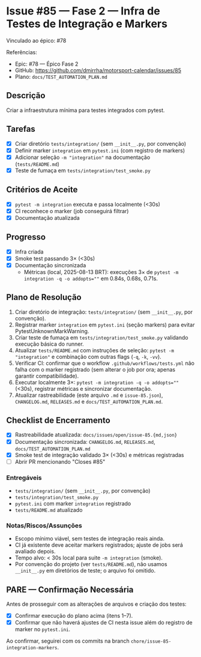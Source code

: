 # Issue #85 — Fase 2 — Infra de Testes de Integração e Markers

Vinculado ao épico: #78

Referências:
- Epic: #78 — Épico Fase 2
- GitHub: https://github.com/dmirrha/motorsport-calendar/issues/85
- Plano: `docs/TEST_AUTOMATION_PLAN.md`

## Descrição
Criar a infraestrutura mínima para testes integrados com pytest.

## Tarefas
- [x] Criar diretório `tests/integration/` (sem `__init__.py`, por convenção)
- [x] Definir marker `integration` em `pytest.ini` (com registro de markers)
- [x] Adicionar seleção `-m "integration"` na documentação (`tests/README.md`)
- [x] Teste de fumaça em `tests/integration/test_smoke.py`

## Critérios de Aceite
- [x] `pytest -m integration` executa e passa localmente (<30s)
- [x] CI reconhece o marker (job conseguirá filtrar)
- [x] Documentação atualizada

## Progresso
- [x] Infra criada
- [x] Smoke test passando 3× (<30s)
- [x] Documentação sincronizada
  - Métricas (local, 2025-08-13 BRT): execuções 3× de `pytest -m integration -q -o addopts=""` em 0.84s, 0.68s, 0.71s.

## Plano de Resolução
1) Criar diretório de integração: `tests/integration/` (sem `__init__.py`, por convenção).
2) Registrar marker `integration` em `pytest.ini` (seção markers) para evitar PytestUnknownMarkWarning.
3) Criar teste de fumaça em `tests/integration/test_smoke.py` validando execução básica do runner.
4) Atualizar `tests/README.md` com instruções de seleção: `pytest -m "integration"` e combinação com outras flags (`-q`, `-k`, `-vv`).
5) Verificar CI: confirmar que o workflow `.github/workflows/tests.yml` não falha com o marker registrado (sem alterar o job por ora; apenas garantir compatibilidade).
6) Executar localmente 3×: `pytest -m integration -q -o addopts=""` (<30s), registrar métricas e sincronizar documentação.
7) Atualizar rastreabilidade (este arquivo `.md` e `issue-85.json`), `CHANGELOG.md`, `RELEASES.md` e `docs/TEST_AUTOMATION_PLAN.md`.

## Checklist de Encerramento
- [x] Rastreabilidade atualizada: `docs/issues/open/issue-85.{md,json}`
- [x] Documentação sincronizada: `CHANGELOG.md`, `RELEASES.md`, `docs/TEST_AUTOMATION_PLAN.md`
- [x] Smoke test de integração validado 3× (<30s) e métricas registradas
- [ ] Abrir PR mencionando "Closes #85"

### Entregáveis
- `tests/integration/` (sem `__init__.py`, por convenção)
- `tests/integration/test_smoke.py`
- `pytest.ini` com marker `integration` registrado
- `tests/README.md` atualizado

### Notas/Riscos/Assunções
- Escopo mínimo viável, sem testes de integração reais ainda.
- CI já existente deve aceitar markers registrados; ajuste de jobs será avaliado depois.
- Tempo alvo: < 30s local para suite `-m integration` (smoke).
 - Por convenção do projeto (ver `tests/README.md`), não usamos `__init__.py` em diretórios de teste; o arquivo foi omitido.

## PARE — Confirmação Necessária
Antes de prosseguir com as alterações de arquivos e criação dos testes:
- [x] Confirmar execução do plano acima (itens 1–7).
- [x] Confirmar que não haverá ajustes de CI nesta issue além do registro de marker no `pytest.ini`.

Ao confirmar, seguirei com os commits na branch `chore/issue-85-integration-markers`.
